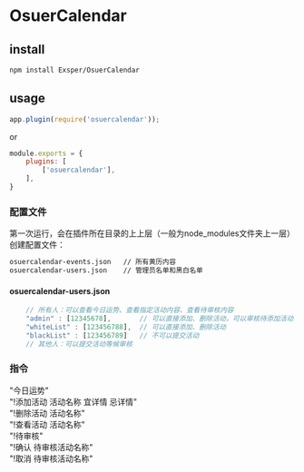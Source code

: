 # OsuerCalendar

## install
```sh
npm install Exsper/OsuerCalendar
```

## usage
```javascript
app.plugin(require('osuercalendar'));
```
or
```javascript
module.exports = {
    plugins: [
        ['osuercalendar'],
    ],
}
```

### 配置文件
第一次运行，会在插件所在目录的上上层（一般为node_modules文件夹上一层）创建配置文件：   
```sh
osuercalendar-events.json   // 所有黄历内容
osuercalendar-users.json    // 管理员名单和黑白名单
```

#### osuercalendar-users.json
```javascript
    // 所有人：可以查看今日运势、查看指定活动内容、查看待审核内容
    "admin" : [12345678],       // 可以直接添加、删除活动，可以审核待添加活动
    "whiteList" : [123456788],  // 可以直接添加、删除活动
    "blackList" : [123456789]   // 不可以提交活动
    // 其他人：可以提交活动等候审核
```


### 指令
"今日运势"   
"!添加活动 活动名称 宜详情 忌详情"   
"!删除活动 活动名称"   
"!查看活动 活动名称"   
"!待审核"   
"!确认 待审核活动名称"   
"!取消 待审核活动名称"   